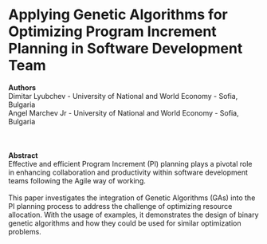 # Applying Genetic Algorithms for Optimizing Program Increment Planning in Software Development Team

**Authors** 
<br> Dimitar Lyubchev - University of National and World Economy - Sofia, Bulgaria
<br> Angel Marchev Jr - University of National and World Economy - Sofia, Bulgaria
<br>
<br>
<br>
<br>
**Abstract** 
<br>   Effective and efficient Program Increment (PI) planning plays a pivotal role in enhancing collaboration and productivity within software development teams following the Agile way of working. 
<br>
<br>
This paper investigates the integration of Genetic Algorithms (GAs) into the PI planning process to address the challenge of optimizing resource allocation. With the usage of examples, it demonstrates the design of binary genetic algorithms and how they could be used for similar optimization problems.
